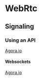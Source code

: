 

# WebRtc

## Signaling
### Using an API
[Agora.io](https://sso2.agora.io/en/v4/signup/with-email, "Agora.io")

####  Websockets

[Agora.io](https://sso2.agora.io/en/v4/signup/with-email, "Agora.io")